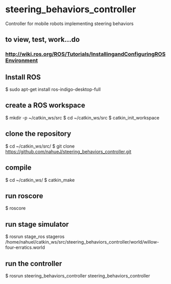 # steering_behaviors_controller
Controller for mobile robots implementing steering behaviors

## to view, test, work...do

### http://wiki.ros.org/ROS/Tutorials/InstallingandConfiguringROSEnvironment

## Install ROS
$ sudo apt-get install ros-indigo-desktop-full 

## create a ROS workspace
$ mkdir -p ~/catkin_ws/src
$ cd ~/catkin_ws/src
$ catkin_init_workspace

## clone the repository
$ cd ~/catkin_ws/src/
$ git clone https://github.com/nahueJ/steering_behaviors_controller.git

## compile
$ cd ~/catkin_ws/
$ catkin_make

## run roscore
$ roscore

## run stage simulator
$ rosrun stage_ros stageros /home/nahuel/catkin_ws/src/steering_behaviors_controller/world/willow-four-erratics.world 

## run the controller
$ rosrun steering_behaviors_controller steering_behaviors_controller 
